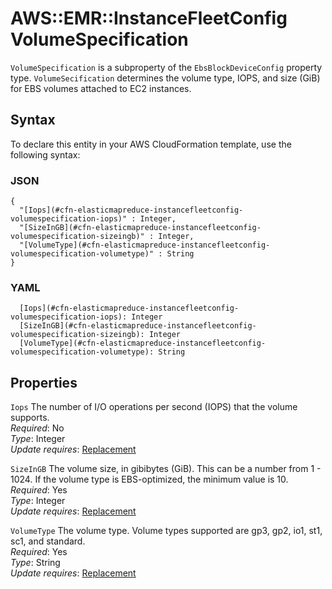 # AWS::EMR::InstanceFleetConfig VolumeSpecification<a name="aws-properties-elasticmapreduce-instancefleetconfig-volumespecification"></a>

`VolumeSpecification` is a subproperty of the `EbsBlockDeviceConfig` property type\. `VolumeSecification` determines the volume type, IOPS, and size \(GiB\) for EBS volumes attached to EC2 instances\.

## Syntax<a name="aws-properties-elasticmapreduce-instancefleetconfig-volumespecification-syntax"></a>

To declare this entity in your AWS CloudFormation template, use the following syntax:

### JSON<a name="aws-properties-elasticmapreduce-instancefleetconfig-volumespecification-syntax.json"></a>

```
{
  "[Iops](#cfn-elasticmapreduce-instancefleetconfig-volumespecification-iops)" : Integer,
  "[SizeInGB](#cfn-elasticmapreduce-instancefleetconfig-volumespecification-sizeingb)" : Integer,
  "[VolumeType](#cfn-elasticmapreduce-instancefleetconfig-volumespecification-volumetype)" : String
}
```

### YAML<a name="aws-properties-elasticmapreduce-instancefleetconfig-volumespecification-syntax.yaml"></a>

```
  [Iops](#cfn-elasticmapreduce-instancefleetconfig-volumespecification-iops): Integer
  [SizeInGB](#cfn-elasticmapreduce-instancefleetconfig-volumespecification-sizeingb): Integer
  [VolumeType](#cfn-elasticmapreduce-instancefleetconfig-volumespecification-volumetype): String
```

## Properties<a name="aws-properties-elasticmapreduce-instancefleetconfig-volumespecification-properties"></a>

`Iops`  <a name="cfn-elasticmapreduce-instancefleetconfig-volumespecification-iops"></a>
The number of I/O operations per second \(IOPS\) that the volume supports\.  
*Required*: No  
*Type*: Integer  
*Update requires*: [Replacement](https://docs.aws.amazon.com/AWSCloudFormation/latest/UserGuide/using-cfn-updating-stacks-update-behaviors.html#update-replacement)

`SizeInGB`  <a name="cfn-elasticmapreduce-instancefleetconfig-volumespecification-sizeingb"></a>
The volume size, in gibibytes \(GiB\)\. This can be a number from 1 \- 1024\. If the volume type is EBS\-optimized, the minimum value is 10\.  
*Required*: Yes  
*Type*: Integer  
*Update requires*: [Replacement](https://docs.aws.amazon.com/AWSCloudFormation/latest/UserGuide/using-cfn-updating-stacks-update-behaviors.html#update-replacement)

`VolumeType`  <a name="cfn-elasticmapreduce-instancefleetconfig-volumespecification-volumetype"></a>
The volume type\. Volume types supported are gp3, gp2, io1, st1, sc1, and standard\.  
*Required*: Yes  
*Type*: String  
*Update requires*: [Replacement](https://docs.aws.amazon.com/AWSCloudFormation/latest/UserGuide/using-cfn-updating-stacks-update-behaviors.html#update-replacement)